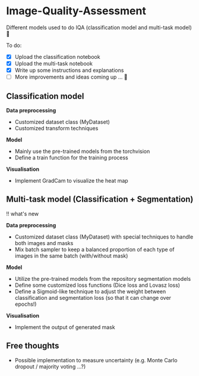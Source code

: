 # Image-Quality-Assessment
Different models used to do IQA (classification model and multi-task model) 🥳

To do:
- [X] Upload the classification notebook
- [X] Upload the multi-task notebook
- [X] Write up some instructions and explanations
- [ ] More improvements and ideas coming up ... 🧐

## Classification model

**Data preprocessing**
  - Customized dataset class (MyDataset)
  - Customized transform techniques

**Model**
  - Mainly use the pre-trained models from the torchvision
  - Define a train function for the training process

**Visualisation**
  - Implement GradCam to visualize the heat map

## Multi-task model (Classification + Segmentation) 

!! what's new

**Data preprocessing**
  - Customized dataset class (MyDataset) with special techniques to handle both images and masks
  - Mix batch sampler to keep a balanced proportion of each type of images in the same batch (with/without mask)

**Model**
  - Utilize the pre-trained models from the repository segmentation models
  - Define some customized loss functions (Dice loss and Lovasz loss)
  - Define a Sigmoid-like technique to adjust the weight between classification and segmentation loss (so that it can change over epochs!)

**Visualisation**
  - Implement the output of generated mask

## Free thoughts
- Possible implementation to measure uncertainty (e.g. Monte Carlo dropout / majority voting ...?)
